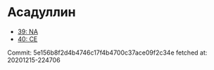 # Асадуллин
- [39: NA](39.md)
- [40: CE](40.md)

Commit: 5e156b8f2d4b4746c17f4b4700c37ace09f2c34e
 fetched at: 20201215-224706
